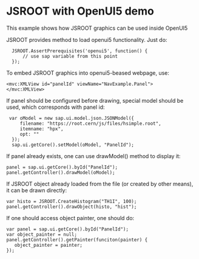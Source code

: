 # JSROOT with OpenUI5 demo

This example shows how JSROOT graphics can be used inside OpenUI5

JSROOT provides method to load openui5 functionality. Just do:

      JSROOT.AssertPrerequisites('openui5', function() {
          // use sap variable from this point
      });

To embed JSROOT graphics into openui5-beased webpage, use:

    <mvc:XMLView id="panelId" viewName="NavExample.Panel">
    </mvc:XMLView>

If panel should be configured before drawing, special model should be used,
which corresponds with panel id:

     var oModel = new sap.ui.model.json.JSONModel({ 
         filename: "https://root.cern/js/files/hsimple.root", 
         itemname: "hpx", 
         opt: "" 
      });
      sap.ui.getCore().setModel(oModel, "PanelId");

If panel already exists, one can use drawModel() method to display it: 

    panel = sap.ui.getCore().byId("PanelId");
    panel.getController().drawModel(oModel);

If JSROOT object already loaded from the file (or created by other means), 
it can be drawn directly:

    var histo = JSROOT.CreateHistogram("TH1I", 100);
    panel.getController().drawObject(histo, "hist");

If one should access object painter, one should do:

    var panel = sap.ui.getCore().byId("PanelId");
    var object_painter = null;
    panel.getController().getPainter(funciton(painter) {
       object_painter = painter;
    });
